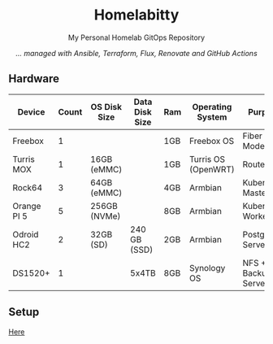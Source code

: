<div align="center">

# Homelabitty

My Personal Homelab GitOps Repository

_... managed with Ansible, Terraform, Flux, Renovate and GitHub Actions_
</div>

## Hardware

| Device      | Count | OS Disk Size | Data Disk Size | Ram | Operating System    | Purpose             |
|-------------|-------|--------------|----------------|-----|---------------------|---------------------|
| Freebox     | 1     |              |                | 1GB | Freebox OS          | Fiber Modem         |
| Turris MOX  | 1     | 16GB (eMMC)  |                | 1GB | Turris OS (OpenWRT) | Router              |
| Rock64      | 3     | 64GB (eMMC)  |                | 4GB | Armbian             | Kubernetes Masters  |
| Orange PI 5 | 5     | 256GB (NVMe) |                | 8GB | Armbian             | Kubernetes Workers  |
| Odroid HC2  | 2     | 32GB (SD)    | 240 GB (SSD)   | 2GB | Armbian             | Postgresql Servers  |
| DS1520+     | 1     |              | 5x4TB          | 8GB | Synology OS         | NFS + Backup Server |

## Setup

[Here](docs/SETUP.md)


